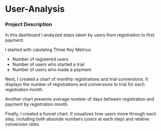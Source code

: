 # User-Analysis

### Project Description
In this dashboard I analyzed steps taken by users from registration to first payment.

I started with calulating Three Key Metrics:
+ Number of registered users
+ Number of users who started a trial
+ Number of users who made a payment

Next, I created a chart of monthly registrations and trial conversions. It displays the number of registrations and conversions to trial for each registration month.

Another chart presents average number of days between registration and payment by registration month.

Finally, I created a funnel chart. It visualizes how users move through each step, including both absolute numbers (users at each step) and relative conversion rates.
